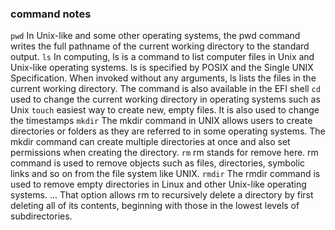 ### command notes 
```pwd```
In Unix-like and some other operating systems, the pwd command writes the full pathname of the current working directory to the standard output.
```ls```
In computing, ls is a command to list computer files in Unix and Unix-like operating systems. ls is specified by POSIX and the Single UNIX Specification. When invoked without any arguments, ls lists the files in the current working directory. The command is also available in the EFI shell
```cd```
used to change the current working directory in operating systems such as Unix
```touch```
easiest way to create new, empty files. It is also used to change the timestamps
```mkdir```
The mkdir command in UNIX allows users to create directories or folders as they are referred to in some operating systems. The mkdir command can create multiple directories at once and also set permissions when creating the directory.
```rm```
rm stands for remove here. rm command is used to remove objects such as files, directories, symbolic links and so on from the file system like UNIX.
```rmdir```
The rmdir command is used to remove empty directories in Linux and other Unix-like operating systems. ... That option allows rm to recursively delete a directory by first deleting all of its contents, beginning with those in the lowest levels of subdirectories.
